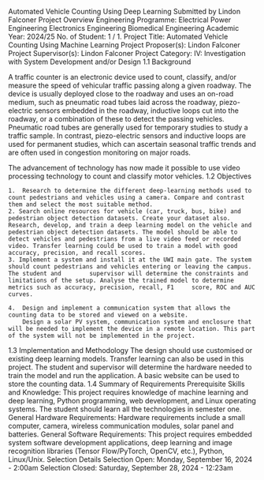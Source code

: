 Automated Vehicle Counting Using Deep Learning
Submitted by Lindon Falconer
Project Overview
Engineering Programme: 
Electrical Power Engineering
Electronics Engineering
Biomedical Engineering
Academic Year: 
2024/25
No. of Student: 
1 / 1.
Project Title: 
Automated Vehicle Counting Using Machine Learning
Project Proposer(s): 
Lindon Falconer
Project Supervisor(s): 
Lindon Falconer
Project Category: 
IV: Investigation with System Development and/or Design
1.1 Background

 

A traffic counter is an electronic device used to count, classify, and/or measure the speed of vehicular traffic passing along a given roadway. The device is usually deployed close to the roadway and uses an on-road medium, such as pneumatic road tubes laid across the roadway, piezo-electric sensors embedded in the roadway, inductive loops cut into the roadway, or a combination of these to detect the passing vehicles. Pneumatic road tubes are generally used for temporary studies to study a traffic sample. In contrast, piezo-electric sensors and inductive loops are used for permanent studies, which can ascertain seasonal traffic trends and are often used in congestion monitoring on major roads.

The advancement of technology has now made it possible to use video processing technology to count and classify motor vehicles.
1.2 Objectives

    1.  Research to determine the different deep-learning methods used to count pedestrians and vehicles using a camera. Compare and contrast them and select the most suitable method.
    2. Search online resources for vehicle (car, truck, bus, bike) and pedestrian object detection datasets. Create your dataset also.
    Research, develop, and train a deep learning model on the vehicle and pedestrian object detection datasets. The model should be able to detect vehicles and pedestrians from a live video feed or recorded video. Transfer learning could be used to train a model with good accuracy, precision, and recall scores. 
    3. Implement a system and install it at the UWI main gate. The system should count pedestrians and vehicles entering or leaving the campus. The student and        supervisor will determine the constraints and limitations of the setup. Analyse the trained model to determine metrics such as accuracy, precision, recall, F1     score, ROC and AUC curves.

    4.  Design and implement a communication system that allows the counting data to be stored and viewed on a website.
        Design a solar PV system, communication system and enclosure that will be needed to implement the device in a remote location. This part of the system will not be implemented in the project.

1.3 Implementation and Methodology
The design should use customised or existing deep learning models. Transfer learning can also be used in this project. The student and supervisor will determine the hardware needed to train the model and run the application. A basic website can be used to store the counting data.
1.4 Summary of Requirements
Prerequisite Skills and Knowledge: 
This project requires knowledge of machine learning and deep learning, Python programming, web development, and Linux operating systems. The student should learn all the technologies in semester one.
General Hardware Requirements: 
Hardware requirements include a small computer, camera, wireless communication modules, solar panel and batteries.
General Software Requirements: 
This project requires embedded system software development applications, deep learning and image recognition libraries (Tensor Flow/PyTorch, OpenCV, etc.), Python, Linux/Unix.
Selection Details
Selection Open: 
Monday, September 16, 2024 - 2:00am
Selection Closed: 
Saturday, September 28, 2024 - 12:23am